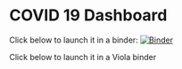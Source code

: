 # COVID 19 Dashboard
Click below to launch it in a binder:
[![Binder](https://mybinder.org/badge_logo.svg)](https://mybinder.org/v2/gh/Haibo93/COVID_Dashboard/HEAD)

Click below to launch it in a Viola binder
